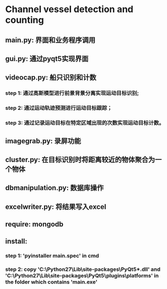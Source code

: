# Channel vessel detection and counting

## main.py: 界面和业务程序调用

## gui.py: 通过pyqt5实现界面

## videocap.py: 船只识别和计数
### step 1: 通过高斯模型进行前景背景分离实现运动目标识别;
### step 2: 通过运动轨迹预测进行运动目标跟踪；
### step 3: 通过记录运动目标在特定区域出现的次数实现运动目标计数。

## imagegrab.py: 录屏功能

## cluster.py: 在目标识别时将距离较近的物体聚合为一个物体

## dbmanipulation.py: 数据库操作

## excelwriter.py: 将结果写入excel

## require: mongodb

## install: 
### step 1: 'pyinstaller main.spec' in cmd 
### step 2: copy 'C:\Python27\Lib\site-packages\PyQt5\*.dll' and 'C:\Python27\Lib\site-packages\PyQt5\plugins\platforms' in the folder which contains 'main.exe'